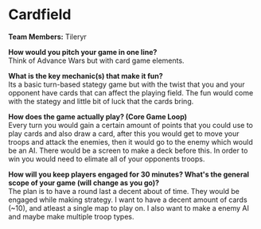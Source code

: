 # Cardfield

**Team Members:** Tileryr    
  
**How would you pitch your game in one line?**  
Think of Advance Wars but with card game elements. 

**What is the key mechanic(s) that make it fun?**  
Its a basic turn-based stategy game but with the twist that you and your opponent have cards that can affect the playing field. The fun would come with the stategy and little bit of luck that the cards bring.

**How does the game actually play? (Core Game Loop)**  
Every turn you would gain a certain amount of points that you could use to play cards and also draw a card, after this you would get to move your troops and attack the enemies, then it would go to the enemy which would be an AI. There would be a screen to make a deck before this. In order to win you would need to elimate all of your opponents troops.

**How will you keep players engaged for 30 minutes? What's the general scope of your game (will change as you go)?**  
The plan is to have a round last a decent about of time. They would be engaged while making strategy. I want to have a decent amount of cards (~10), and atleast a single map to play on. I also want to make a enemy AI and maybe make multiple troop types.

